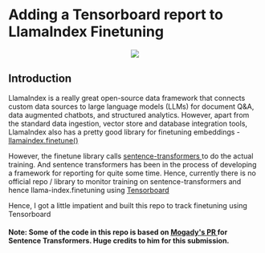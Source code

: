 # Adding a Tensorboard report to LlamaIndex Finetuning 
<p align = "center">
<img src = "https://github.com/SwamiKannan/SentenceTransformer-with-Tensorboard/blob/main/cover.png">
</p>

## Introduction
LlamaIndex is a really great open-source data framework that connects custom data sources to large language models (LLMs) for document Q&A, data augmented chatbots, and structured analytics. 
However, apart from the standard data ingestion, vector store and database integration tools, LlamaIndex also has a pretty good library for finetuning embeddings - <a href="https://github.com/run-llama/llama_index/tree/main/llama-index-finetuning">llamaindex.finetune() </a>

However, the finetune library calls <a href="https://www.sbert.net/">sentence-transformers </a> to do the actual training. And sentence transformers has been in the process of developing a framework for reporting for quite some time. Hence, currently there is no official repo / library to monitor training on sentence-transformers and hence llama-index.finetuning using <a href="https://www.tensorflow.org/tensorboard">Tensorboard </a>

Hence, I got a little impatient and built this repo to track finetuning using Tensorboard

#### Note: Some of the code in this repo is based on <a href="https://github.com/Mogady">Mogady's </a> <a href="https://github.com/UKPLab/sentence-transformers/pull/1532/files#diff-b85567d4fdaffe34a3ccd8fe6cd1fcb15a986ebd34af373c71f1f5cf5efff021">PR </a> for Sentence Transformers. Huge credits to him for this submission.



